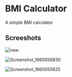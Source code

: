 # BMI Calculator

A simple BMI calculator

## Screeshots

![new](https://user-images.githubusercontent.com/101318795/183710886-87c33cd0-ea73-4a22-8dc8-87ce581bd21a.png)

![Screenshot_1660056830](https://user-images.githubusercontent.com/101318795/183711107-22f98686-bf5d-4a68-91b6-c2779c05ebbe.png)

![Screenshot_1660055825](https://user-images.githubusercontent.com/101318795/183711530-4dd4f6bf-21be-4a35-bb96-67087ed60390.png)
